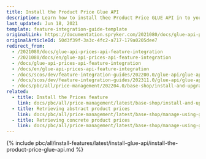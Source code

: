 ```yaml
---
title: Install the Product Price Glue API
description: Learn how to install thee Product Price GLUE API in to your Spryker based projects.
last_updated: Jun 18, 2021
template: feature-integration-guide-template
originalLink: https://documentation.spryker.com/2021080/docs/glue-api-prices-api-feature-integration
originalArticleId: 50d3f39f-3a3c-4fc2-a717-179a0205dee7
redirect_from:
  - /2021080/docs/glue-api-prices-api-feature-integration
  - /2021080/docs/en/glue-api-prices-api-feature-integration
  - /docs/glue-api-prices-api-feature-integration
  - /docs/en/glue-api-prices-api-feature-integration
  - /docs/scos/dev/feature-integration-guides/202200.0/glue-api/glue-api-product-price-feature-integration.html
  - /docs/scos/dev/feature-integration-guides/202311.0/glue-api/glue-api-product-price-feature-integration.html  
  - /docs/pbc/all/price-management/202204.0/base-shop/install-and-upgrade/install-the-product-price-glue-api.html
related:
  - title: Install the Prices feature
    link: docs/pbc/all/price-management/latest/base-shop/install-and-upgrade/install-features/install-the-prices-feature.html
  - title: Retrieving abstract product prices
    link: docs/pbc/all/price-management/latest/base-shop/manage-using-glue-api/glue-api-retrieve-abstract-product-prices.html
  - title: Retrieving concrete product prices
    link: docs/pbc/all/price-management/latest/base-shop/manage-using-glue-api/glue-api-retrieve-concrete-product-prices.html
---
```


{% include pbc/all/install-features/latest/install-glue-api/install-the-product-price-glue-api.md %} <!-- To edit, see /_includes/pbc/all/install-features/202311.0/install-glue-api/install-the-product-price-glue-api.md -->
